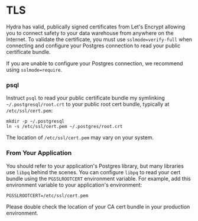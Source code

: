 # TLS

Hydra has valid, publically signed certificates from Let's Encrypt allowing you to connect safety to your data warehouse from anywhere on the Internet. To validate the certificate, you must use `sslmode=verify-full` when connecting and configure your Postgres connection to read your public certificate bundle.

If you are unable to configure your Postgres connection, we recommend using `sslmode=require`.&#x20;

### psql

Instruct `psql` to read your public certificate bundle my symlinking `~/.postgresql/root.crt` to your public root cert bundle, typically at `/etc/ssl/cert.pem`:

```shell
mkdir -p ~/.postgresql
ln -s /etc/ssl/cert.pem ~/.postgres/root.crt
```

The location of `/etc/ssl/cert.pem` may vary on your system.

### From Your Application

You should refer to your application's Postgres library, but many libraries use `libpq` behind the scenes. You can configure `libpq` to read your cert bundle using the `PGSSLROOTCERT` environment variable. For example, add this environment variable to your application's environment:

```shell
PGSSLROOTCERT=/etc/ssl/cert.pem
```

Please double check the location of your CA cert bundle in your production environment.
